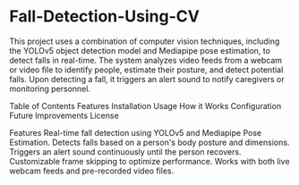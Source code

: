 # Fall-Detection-Using-CV
This project uses a combination of computer vision techniques, including the YOLOv5 object detection model and Mediapipe pose estimation, to detect falls in real-time. The system analyzes video feeds from a webcam or video file to identify people, estimate their posture, and detect potential falls. Upon detecting a fall, it triggers an alert sound to notify caregivers or monitoring personnel.

Table of Contents
Features
Installation
Usage
How it Works
Configuration
Future Improvements
License

Features
Real-time fall detection using YOLOv5 and Mediapipe Pose Estimation.
Detects falls based on a person's body posture and dimensions.
Triggers an alert sound continuously until the person recovers.
Customizable frame skipping to optimize performance.
Works with both live webcam feeds and pre-recorded video files.
